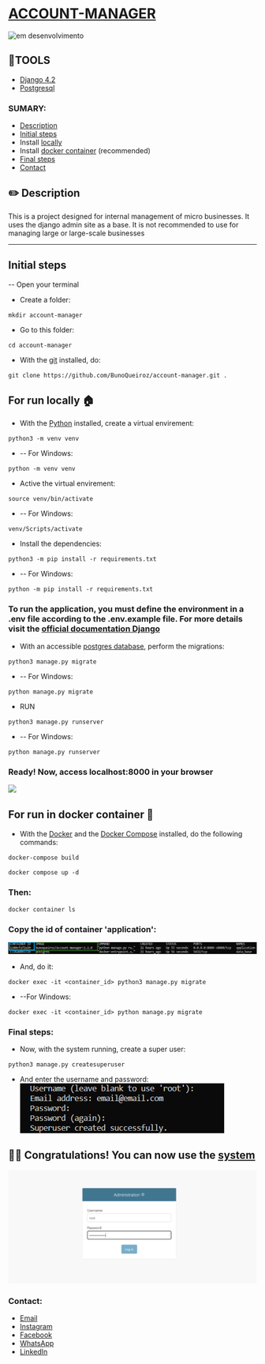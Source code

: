# [ACCOUNT-MANAGER](https://github.com/BunoQueiroz/account-manager)
![em desenvolvimento](https://img.shields.io/badge/STATUS-DEVELOPING-brightgreen)

## 🔨TOOLS
* [Django 4.2](https://docs.djangoproject.com/en/4.2/)
* [Postgresql](https://www.postgresql.org/)

### SUMARY:
* [Description](#✏️-description)
* [Initial steps](#for-run-in-your-pc)
* Install [locally](#for-run-locally-🏠)
* Install [docker container](#for-run-in-docker-container-🐋) (recommended)
* [Final steps](#final-steps)
* [Contact](#contact)

## ✏️ Description
This is a project designed for internal management of micro businesses. It uses the django admin site as a base. It is not recommended to use for managing large or large-scale businesses

---

## Initial steps

-- Open your terminal

* Create a folder:
```
mkdir account-manager
```

* Go to this folder:
```
cd account-manager
```

* With the [git](https://git-scm.com/) installed, do:
```
git clone https://github.com/BunoQueiroz/account-manager.git .
```

## For run locally 🏠
* With the [Python](https://www.python.org/) installed, create a virtual envirement:

```
python3 -m venv venv
```

* -- For Windows:
```
python -m venv venv
```

* Active the virtual envirement:
```
source venv/bin/activate
```
* -- For Windows:
```
venv/Scripts/activate
```

* Install the dependencies:
```
python3 -m pip install -r requirements.txt
```

* -- For Windows:
```
python -m pip install -r requirements.txt
```

### To run the application, you must define the environment in a .env file according to the .env.example file. For more details visit the [official documentation Django](https://docs.djangoproject.com/en/4.2/)

* With an accessible [postgres database](https://www.postgresql.org/), perform the migrations:
```
python3 manage.py migrate
```

* -- For Windows:
```
python manage.py migrate
```

* RUN
```
python3 manage.py runserver
```
* -- For Windows:
```
python manage.py runserver
```

### Ready! Now, access localhost:8000 in your browser 
![](https://www.freecodecamp.org/portuguese/news/content/images/2022/09/DjangoRocket.gif)

## For run in docker container 🐋

* With the [Docker](https://docs.docker.com/) and the [Docker Compose](https://docs.docker.com/get-started/08_using_compose/) installed, do the following commands:
```
docker-compose build
```
```
docker compose up -d
```

### Then:
```
docker container ls
```

### Copy the id of container 'application':
![](https://raw.githubusercontent.com/BunoQueiroz/images-and-gifs/625a9218e86e2d9a405f8dcdc7e8f2e47e8e5253/container-account-manager.png)
* And, do it:
```
docker exec -it <container_id> python3 manage.py migrate
```

* --For Windows:
```
docker exec -it <container_id> python manage.py migrate
```

### Final steps:
* Now, with the system running, create a super user:
```
python3 manage.py createsuperuser
```
* And enter the username and password:
![](https://raw.githubusercontent.com/BunoQueiroz/images-and-gifs/master/create-super-user.png)

## 👏👏 Congratulations! You can now use the [system](http://localhost:8000)
![](https://raw.githubusercontent.com/BunoQueiroz/images-and-gifs/master/login-django.png)

### Contact:
* [Email](https://maito:bs8872491@gmail.com/)
* [Instagram](https://www.instagram.com/bruno.castro.q/)
* [Facebook](https://www.facebook.com/brunodecastro.castroqueiroz)
* [WhatsApp](https://api.whatsapp.com/send?phone=5585981639630)
* [LinkedIn](https://www.linkedin.com/in/bruno-de-castro-queiroz-47a911225/)
